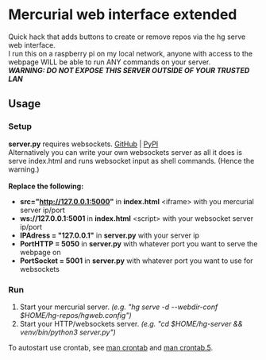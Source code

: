 # Mercurial web interface extended
Quick hack that adds buttons to create or remove repos via the hg serve web interface.<br>
I run this on a raspberry pi on my local network, anyone with access to the webpage WILL be able to run ANY commands on your server.<br>
***WARNING: DO NOT EXPOSE THIS SERVER OUTSIDE OF YOUR TRUSTED LAN***
## Usage
### Setup
**server.py** requires websockets. [GitHub](https://github.com/python-websockets/websockets) | [PyPI](https://pypi.org/project/websockets)<br>
Alternatively you can write your own websockets server as all it does is serve index.html and runs websocket input as shell commands. (Hence the warning.)
<br><br>
**Replace the following:**
- **src="http://127.0.0.1:5000"** in **index.html** &lt;iframe&gt; with you mercurial server ip/port
- **ws://127.0.0.1:5001** in **index.html** &lt;script&gt; with your websocket server ip/port
- **IPAdress = "127.0.0.1"** in **server.py** with your server ip
- **PortHTTP = 5050** in **server.py** with whatever port you want to serve the webpage on
- **PortSocket = 5001** in **server.py** with whatever port you want to use for websockets
### Run
1. Start your mercurial server. *(e.g. "hg serve -d --webdir-conf $HOME/hg-repos/hgweb.config")*
2. Start your HTTP/websockets server. *(e.g. "cd $HOME/hg-server && venv/bin/python3 server.py")*

To autostart use crontab, see [man crontab](https://man.openbsd.org/crontab) and [man crontab.5](https://man.openbsd.org/crontab.5).
